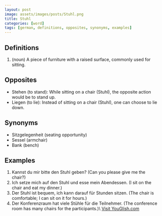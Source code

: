 ```yaml
---
layout: post
image: assets/images/posts/Stuhl.png
title: Stuhl
categories: [word]
tags: [german, definitions, opposites, synonyms, examples]
---
```


## Definitions

1. (noun) A piece of furniture with a raised surface, commonly used for sitting.

## Opposites

- Stehen (to stand): While sitting on a chair (Stuhl), the opposite action would be to stand up.
- Liegen (to lie): Instead of sitting on a chair (Stuhl), one can choose to lie down.

## Synonyms

- Sitzgelegenheit (seating opportunity)
- Sessel (armchair)
- Bank (bench)

## Examples

1. Kannst du mir bitte den Stuhl geben? (Can you please give me the chair?)
2. Ich setze mich auf den Stuhl und esse mein Abendessen. (I sit on the chair and eat my dinner.)
3. Der Stuhl ist bequem, ich kann darauf für Stunden sitzen. (The chair is comfortable; I can sit on it for hours.)
4. Der Konferenzraum hat viele Stühle für die Teilnehmer. (The conference room has many chairs for the participants.)\ <a id="yg-widget-0" class="youglish-widget" data-query="Stuhl" data-lang="german" data-components="8412" data-auto-start="0" data-bkg-color="theme_light" data-title="How%20to%20pronounce%20Stuhl%20in%20German"  rel="nofollow" href="https://youglish.com">Visit YouGlish.com</a><script async src="https://youglish.com/public/emb/widget.js" charset="utf-8"></script>